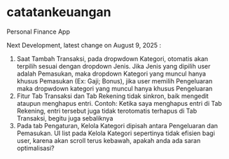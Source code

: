 # catatankeuangan
Personal Finance App

Next Development, latest change on August 9, 2025 :

1. Saat Tambah Transaksi, pada dropwdown Kategori, otomatis akan terpilih sesuai dengan dropdown Jenis. Jika Jenis yang dipilih user adalah Pemasukan, maka dropdown Kategori yang muncul hanya khusus Pemasukan (Ex: Gaji; Bonus), jika user memilih Pengeluaran maka dropwdown kategori yang muncul hanya khusus Pengeluaran
2. Fitur Tab Transaksi dan Tab Rekening tidak sinkron, baik mengedit ataupun menghapus entri. Contoh: Ketika saya menghapus entri di Tab Rekening, entri tersebut juga tidak terotomatis terhapus di Tab Transaksi, begitu juga sebaliknya
3. Pada tab Pengaturan, Kelola Kategori dipisah antara Pengeluaran dan Pemasukan. UI list pada Kelola Kategori sepertinya tidak efisien bagi user, karena akan scroll terus kebawah, apakah anda ada saran optimalisasi?
